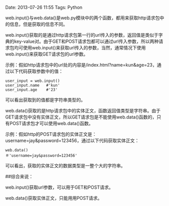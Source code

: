 Date: 2013-07-26 11:55 
Tags: Python

web.input()与web.data()是web.py模块中的两个函数，都用来获取http请求包中的信息，但是获取的信息不同。

web.input()获取的是通过http请求包第一行的url传入的参数，返回值是类似于字典的key-value对。由于GET和POST请求包都可以通过url传入参数，所以两种请求包均可使用web.input()来获取url传入的参数，当然，通常情况下使用web.input()来获取GET请求包的url参数。

示例：假如http请求包中的url处的内容是/index.html?name=kun&age=23，通过以下代码获取参数中的值：

	user_input = web.input()
	user_input.name   #'kun'
	user_input.age    #'23'
	
可以看出获取到的值都是字符串类型的。

web.data()获取的是http请求包中的实体正文，函数返回值类型是字符串。由于GET请求包中没有实体正文，所以GET请求包是不能使用web.data()函数的，只有POST请求包才可以使用web.data()函数。

示例：假如http的POST请求包的实体正文是：username=jay&password=123456，通过以下代码获取实体正文：

	web.data()
	＃'username=jay&password=123456'
可以看出，获取的实体正文的数据类型是一整个大的字符串。

##综合来说：

web.input()获取url参数，可以用于GET和POST请求。

web.data()获取实体正文，只能用用POST请求。

